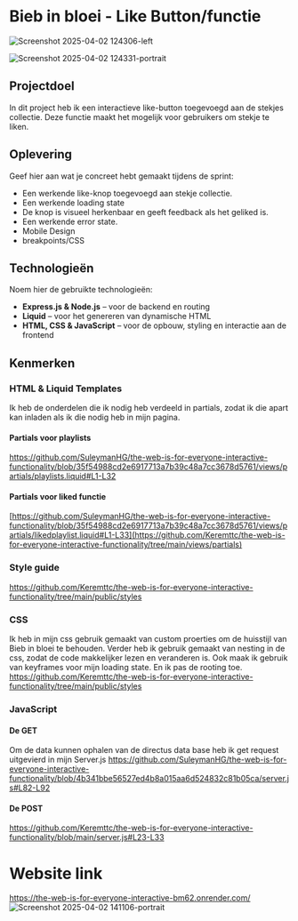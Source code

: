 # Bieb in bloei - Like Button/functie

![Screenshot 2025-04-02 124306-left](https://github.com/user-attachments/assets/9babe06a-267d-47b8-934e-a50e98a797cd)

![Screenshot 2025-04-02 124331-portrait](https://github.com/user-attachments/assets/7f1453f8-263f-4ae4-ae24-5f3321769a0c)

## Projectdoel
In dit project heb ik een interactieve like-button toegevoegd aan de stekjes collectie. Deze functie maakt het mogelijk voor gebruikers om stekje te liken.

## Oplevering
Geef hier aan wat je concreet hebt gemaakt tijdens de sprint:
- Een werkende like-knop toegevoegd aan stekje collectie.
- Een werkende loading state
- De knop is visueel herkenbaar en geeft feedback als het geliked is.
- Een werkende error state.
- Mobile Design
- breakpoints/CSS

## Technologieën
Noem hier de gebruikte technologieën:
- **Express.js & Node.js** – voor de backend en routing
- **Liquid** – voor het genereren van dynamische HTML
- **HTML, CSS & JavaScript** – voor de opbouw, styling en interactie aan de frontend

## Kenmerken

### HTML & Liquid Templates
Ik heb de onderdelen die ik nodig heb verdeeld in partials, zodat ik die apart kan inladen als ik die nodig heb in mijn pagina.
#### Partials voor playlists
https://github.com/SuleymanHG/the-web-is-for-everyone-interactive-functionality/blob/35f54988cd2e6917713a7b39c48a7cc3678d5761/views/partials/playlists.liquid#L1-L32

#### Partials voor liked functie
[https://github.com/SuleymanHG/the-web-is-for-everyone-interactive-functionality/blob/35f54988cd2e6917713a7b39c48a7cc3678d5761/views/partials/likedplaylist.liquid#L1-L33](https://github.com/Keremttc/the-web-is-for-everyone-interactive-functionality/tree/main/views/partials)

### Style guide 
https://github.com/Keremttc/the-web-is-for-everyone-interactive-functionality/tree/main/public/styles

### CSS
Ik heb in mijn css gebruik gemaakt van custom proerties om de huisstijl van Bieb in bloei te behouden. Verder heb ik gebruik gemaakt van nesting in de css, zodat de code makkelijker lezen en veranderen is. Ook maak ik gebruik van keyframes voor mijn loading state. En ik pas de rooting toe.
https://github.com/Keremttc/the-web-is-for-everyone-interactive-functionality/tree/main/public/styles


### JavaScript

#### De GET
Om de data kunnen ophalen van de directus data base heb ik get request uitgevierd in mijn Server.js 
https://github.com/SuleymanHG/the-web-is-for-everyone-interactive-functionality/blob/4b341bbe56527ed4b8a015aa6d524832c81b05ca/server.js#L82-L92

#### De POST
https://github.com/Keremttc/the-web-is-for-everyone-interactive-functionality/blob/main/server.js#L23-L33


# Website link
https://the-web-is-for-everyone-interactive-bm62.onrender.com/
![Screenshot 2025-04-02 141106-portrait](https://github.com/user-attachments/assets/58e409cc-333a-4fe3-b87e-f9d2e9e18e34)


